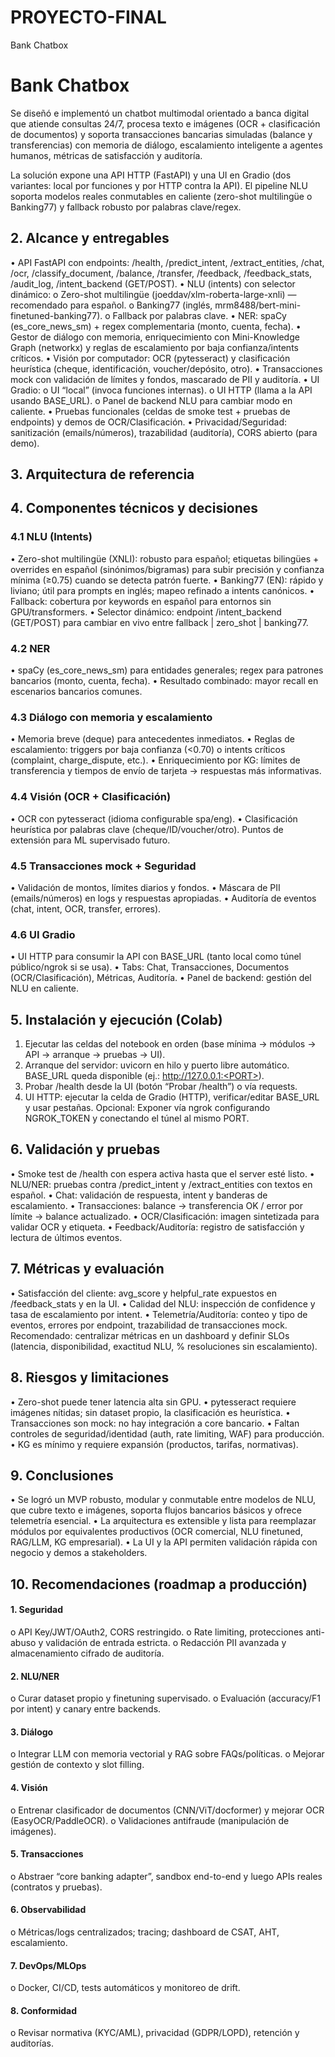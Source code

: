 # PROYECTO-FINAL
Bank Chatbox

# Bank Chatbox

Se diseñó e implementó un chatbot multimodal orientado a banca digital que atiende consultas 24/7, procesa texto e imágenes (OCR + clasificación de documentos) y soporta transacciones bancarias simuladas (balance y transferencias) con memoria de diálogo, escalamiento inteligente a agentes humanos, métricas de satisfacción y auditoría.

La solución expone una API HTTP (FastAPI) y una UI en Gradio (dos variantes: local por funciones y por HTTP contra la API). El pipeline NLU soporta modelos reales conmutables en caliente (zero-shot multilingüe o Banking77) y fallback robusto por palabras clave/regex.

## 2. Alcance y entregables
•	API FastAPI con endpoints:
/health, /predict_intent, /extract_entities, /chat, /ocr, /classify_document, /balance, /transfer, /feedback, /feedback_stats, /audit_log, /intent_backend (GET/POST).
•	NLU (intents) con selector dinámico:
o	Zero-shot multilingüe (joeddav/xlm-roberta-large-xnli) — recomendado para español.
o	Banking77 (inglés, mrm8488/bert-mini-finetuned-banking77).
o	Fallback por palabras clave.
•	NER: spaCy (es_core_news_sm) + regex complementaria (monto, cuenta, fecha).
•	Gestor de diálogo con memoria, enriquecimiento con Mini-Knowledge Graph (networkx) y reglas de escalamiento por baja confianza/intents críticos.
•	Visión por computador: OCR (pytesseract) y clasificación heurística (cheque, identificación, voucher/depósito, otro).
•	Transacciones mock con validación de límites y fondos, mascarado de PII y auditoría.
•	UI Gradio:
o	UI “local” (invoca funciones internas).
o	UI HTTP (llama a la API usando BASE_URL).
o	Panel de backend NLU para cambiar modo en caliente.
•	Pruebas funcionales (celdas de smoke test + pruebas de endpoints) y demos de OCR/Clasificación.
•	Privacidad/Seguridad: sanitización (emails/números), trazabilidad (auditoría), CORS abierto (para demo).

## 3. Arquitectura de referencia


## 4. Componentes técnicos y decisiones
### 4.1 NLU (Intents)
•	Zero-shot multilingüe (XNLI): robusto para español; etiquetas bilingües + overrides en español (sinónimos/bigramas) para subir precisión y confianza mínima (≥0.75) cuando se detecta patrón fuerte.
•	Banking77 (EN): rápido y liviano; útil para prompts en inglés; mapeo refinado a intents canónicos.
•	Fallback: cobertura por keywords en español para entornos sin GPU/transformers.
•	Selector dinámico: endpoint /intent_backend (GET/POST) para cambiar en vivo entre fallback | zero_shot | banking77.
### 4.2 NER
•	spaCy (es_core_news_sm) para entidades generales; regex para patrones bancarios (monto, cuenta, fecha).
•	Resultado combinado: mayor recall en escenarios bancarios comunes.

### 4.3 Diálogo con memoria y escalamiento
•	Memoria breve (deque) para antecedentes inmediatos.
•	Reglas de escalamiento: triggers por baja confianza (<0.70) o intents críticos (complaint, charge_dispute, etc.).
•	Enriquecimiento por KG: límites de transferencia y tiempos de envío de tarjeta → respuestas más informativas.

### 4.4 Visión (OCR + Clasificación)
•	OCR con pytesseract (idioma configurable spa/eng).
•	Clasificación heurística por palabras clave (cheque/ID/voucher/otro). Puntos de extensión para ML supervisado futuro.

### 4.5 Transacciones mock + Seguridad
•	Validación de montos, límites diarios y fondos.
•	Máscara de PII (emails/números) en logs y respuestas apropiadas.
•	Auditoría de eventos (chat, intent, OCR, transfer, errores).

### 4.6 UI Gradio
•	UI HTTP para consumir la API con BASE_URL (tanto local como túnel público/ngrok si se usa).
•	Tabs: Chat, Transacciones, Documentos (OCR/Clasificación), Métricas, Auditoría.
•	Panel de backend: gestión del NLU en caliente.

## 5. Instalación y ejecución (Colab)
1.	Ejecutar las celdas del notebook en orden (base mínima → módulos → API → arranque → pruebas → UI).
2.	Arranque del servidor: uvicorn en hilo y puerto libre automático. BASE_URL queda disponible (ej.: http://127.0.0.1:<PORT>).
3.	Probar /health desde la UI (botón “Probar /health”) o vía requests.
4.	UI HTTP: ejecutar la celda de Gradio (HTTP), verificar/editar BASE_URL y usar pestañas.
Opcional: Exponer vía ngrok configurando NGROK_TOKEN y conectando el túnel al mismo PORT.


## 6.	Validación y pruebas
•	Smoke test de /health con espera activa hasta que el server esté listo.
•	NLU/NER: pruebas contra /predict_intent y /extract_entities con textos en español.
•	Chat: validación de respuesta, intent y banderas de escalamiento.
•	Transacciones: balance → transferencia OK / error por límite → balance actualizado.
•	OCR/Clasificación: imagen sintetizada para validar OCR y etiqueta.
•	Feedback/Auditoría: registro de satisfacción y lectura de últimos eventos.

## 7.	Métricas y evaluación
•	Satisfacción del cliente: avg_score y helpful_rate expuestos en /feedback_stats y en la UI.
•	Calidad del NLU: inspección de confidence y tasa de escalamiento por intent.
•	Telemetría/Auditoría: conteo y tipo de eventos, errores por endpoint, trazabilidad de transacciones mock.
Recomendado: centralizar métricas en un dashboard y definir SLOs (latencia, disponibilidad, exactitud NLU, % resoluciones sin escalamiento).

## 8.	Riesgos y limitaciones
•	Zero-shot puede tener latencia alta sin GPU.
•	pytesseract requiere imágenes nítidas; sin dataset propio, la clasificación es heurística.
•	Transacciones son mock: no hay integración a core bancario.
•	Faltan controles de seguridad/identidad (auth, rate limiting, WAF) para producción.
•	KG es mínimo y requiere expansión (productos, tarifas, normativas).

## 9.	Conclusiones
•	Se logró un MVP robusto, modular y conmutable entre modelos de NLU, que cubre texto e imágenes, soporta flujos bancarios básicos y ofrece telemetría esencial.
•	La arquitectura es extensible y lista para reemplazar módulos por equivalentes productivos (OCR comercial, NLU finetuned, RAG/LLM, KG empresarial).
•	La UI y la API permiten validación rápida con negocio y demos a stakeholders.

## 10.	Recomendaciones (roadmap a producción)
 #### 1.	Seguridad
o	API Key/JWT/OAuth2, CORS restringido.
o	Rate limiting, protecciones anti-abuso y validación de entrada estricta.
o	Redacción PII avanzada y almacenamiento cifrado de auditoría.

 #### 2.	NLU/NER
o	Curar dataset propio y finetuning supervisado.
o	Evaluación (accuracy/F1 por intent) y canary entre backends.

 #### 3.	Diálogo
o	Integrar LLM con memoria vectorial y RAG sobre FAQs/políticas.
o	Mejorar gestión de contexto y slot filling.

 #### 4.	Visión
o	Entrenar clasificador de documentos (CNN/ViT/docformer) y mejorar OCR (EasyOCR/PaddleOCR).
o	Validaciones antifraude (manipulación de imágenes).

 #### 5.	Transacciones
o	Abstraer “core banking adapter”, sandbox end-to-end y luego APIs reales (contratos y pruebas).

 #### 6.	Observabilidad
o	Métricas/logs centralizados; tracing; dashboard de CSAT, AHT, escalamiento.

 #### 7.	DevOps/MLOps
o	Docker, CI/CD, tests automáticos y monitoreo de drift.

 #### 8.	Conformidad
o	Revisar normativa (KYC/AML), privacidad (GDPR/LOPD), retención y auditorías.
